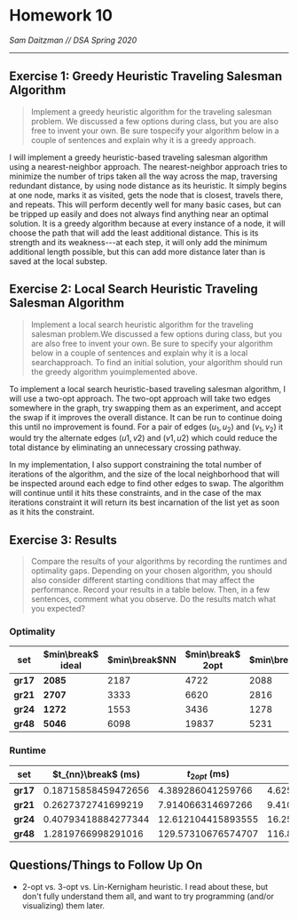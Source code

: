 # Homework 10
*Sam Daitzman // DSA Spring 2020*

---------------------------------

## Exercise 1: Greedy Heuristic Traveling Salesman Algorithm
> Implement a greedy heuristic algorithm for the traveling salesman problem.  We discussed a few options during class, but you are also free to invent your own.  Be sure tospecify your algorithm below in a couple of sentences and explain why it is a greedy approach.

I will implement a greedy heuristic-based traveling salesman algorithm using a nearest-neighbor approach. The nearest-neighbor approach tries to minimize the number of trips taken all the way across the map, traversing redundant distance, by using node distance as its heuristic. It simply begins at one node, marks it as visited, gets the node that is closest, travels there, and repeats. This will perform decently well for many basic cases, but can be tripped up easily and does not always find anything near an optimal solution. It is a greedy algorithm because at every instance of a node, it will choose the path that will add the least additional distance. This is its strength and its weakness---at each step, it will only add the minimum additional length possible, but this can add more distance later than is saved at the local substep.


## Exercise 2: Local Search Heuristic Traveling Salesman Algorithm
> Implement a local search heuristic algorithm for the traveling salesman problem.We discussed a few options during class, but you are also free to invent your own.  Be sure to specify your algorithm below in a couple of sentences and explain why it is a local searchapproach.  To find an initial solution, your algorithm should run the greedy algorithm youimplemented above.

To implement a local search heuristic-based traveling salesman algorithm, I will use a two-opt approach. The two-opt approach will take two edges somewhere in the graph, try swapping them as an experiment, and accept the swap if it improves the overall distance. It can be run to continue doing this until no improvement is found. For a pair of edges $(u_1, u_2)$ and $(v_1, v_2)$ it would try the alternate edges $(u1, v2)$ and $(v1, u2)$ which could reduce the total distance by eliminating an unnecessary crossing pathway.

In my implementation, I also support constraining the total number of iterations of the algorithm, and the size of the local neighborhood that will be inspected around each edge to find other edges to swap. The algorithm will continue until it hits these constraints, and in the case of the max iterations constraint it will return its best incarnation of the list yet as soon as it hits the constraint.

## Exercise 3: Results
> Compare the results of your algorithms by recording the runtimes and optimality gaps.  Depending on your chosen algorithm, you should also consider different starting conditions that may affect the performance.  Record your results in a table below.  Then, in a few sentences, comment what you observe.  Do the results match what you expected?

### Optimality
| set      | $min\break$ ideal | $min\break$NN | $min\break$ 2opt | $min\break$both | $gap\break$NN | $gap\break$ 2opt | $gap\break$both |
| -------- | ----------------- | ------------- | ---------------- | --------------- | ------------- | ---------------- | --------------- |
| **gr17** | **2085**          | 2187          | 4722             | 2088            | 102           | 2637             | 3               |
| **gr21** | **2707**          | 3333          | 6620             | 2816            | 626           | 3913             | 109             |
| **gr24** | **1272**          | 1553          | 3436             | 1278            | 281           | 2164             | 6               |
| **gr48** | **5046**          | 6098          | 19837            | 5231            | 1052          | 14791            | 185             |

### Runtime


| set      | $t_{nn}\break$ (ms) | $t_{2opt}$ (ms)    | $t_{both}$ (ms)    |
| -------- | ------------------- | ------------------ | ------------------ |
| **gr17** | 0.18715858459472656 | 4.389286041259766  | 4.625797271728516  |
| **gr21** | 0.2627372741699219  | 7.914066314697266  | 9.41014289855957   |
| **gr24** | 0.40793418884277344 | 12.612104415893555 | 16.251325607299805 |
| **gr48** | 1.2819766998291016  | 129.57310676574707 | 116.81389808654785 |

## Questions/Things to Follow Up On
- 2-opt vs. 3-opt vs. Lin-Kernigham heuristic. I read about these, but don't fully understand them all, and want to try programming (and/or visualizing) them later.